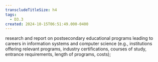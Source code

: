 ```yaml
---
transcludeTitleSize: h4
tags:
  - D3.3
created: 2024-10-15T06:51:49.000-0400
---
```

research and report on postsecondary educational programs leading to careers in information systems and computer science (e.g., institutions offering relevant programs, industry certifications, courses of study, entrance requirements, length of programs, costs);